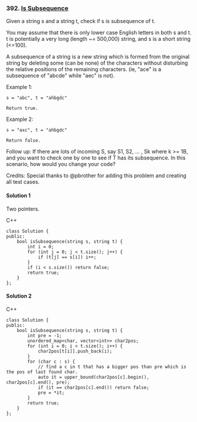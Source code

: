 ### 392\. [Is Subsequence](https://leetcode.com/problems/is-subsequence/)

Given a string s and a string t, check if s is subsequence of t.

You may assume that there is only lower case English letters in both s and t. t is potentially a very long (length \~= 500,000) string, and s is a short string (<=100).

A subsequence of a string is a new string which is formed from the original string by deleting some (can be none) of the characters without disturbing the relative positions of the remaining characters. (ie, "ace" is a subsequence of "abcde" while "aec" is not).

Example 1:
```
s = "abc", t = "ahbgdc"

Return true.
```

Example 2:
```
s = "axc", t = "ahbgdc"

Return false.
```
Follow up:
If there are lots of incoming S, say S1, S2, ... , Sk where k >= 1B, and you want to check one by one to see if T has its subsequence. In this scenario, how would you change your code?

Credits:
Special thanks to @pbrother for adding this problem and creating all test cases.

#### Solution 1

Two pointers.

C++

```
class Solution {
public:
    bool isSubsequence(string s, string t) {
        int i = 0;
        for (int j = 0; j < t.size(); j++) {
            if (t[j] == s[i]) i++;
        }
        if (i < s.size()) return false;
        return true;
    }
};
```

#### Solution 2

C++

```
class Solution {
public:
    bool isSubsequence(string s, string t) {
        int pre = -1;
        unordered_map<char, vector<int>> char2pos;
        for (int i = 0; i < t.size(); i++) {
            char2pos[t[i]].push_back(i);
        }
        for (char c : s) {
            // find a c in t that has a bigger pos than pre which is the pos of last found char.
            auto it = upper_bound(char2pos[c].begin(), char2pos[c].end(), pre);
            if (it == char2pos[c].end()) return false;
            pre = *it;
        }
        return true;
    }
};
```
